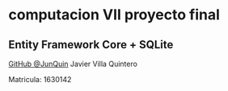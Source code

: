 # computacion VII proyecto final
## Entity Framework Core + SQLite











[GitHub @JunQuin](https://github/JunQuin)
Javier Villa Quintero

Matricula: 1630142